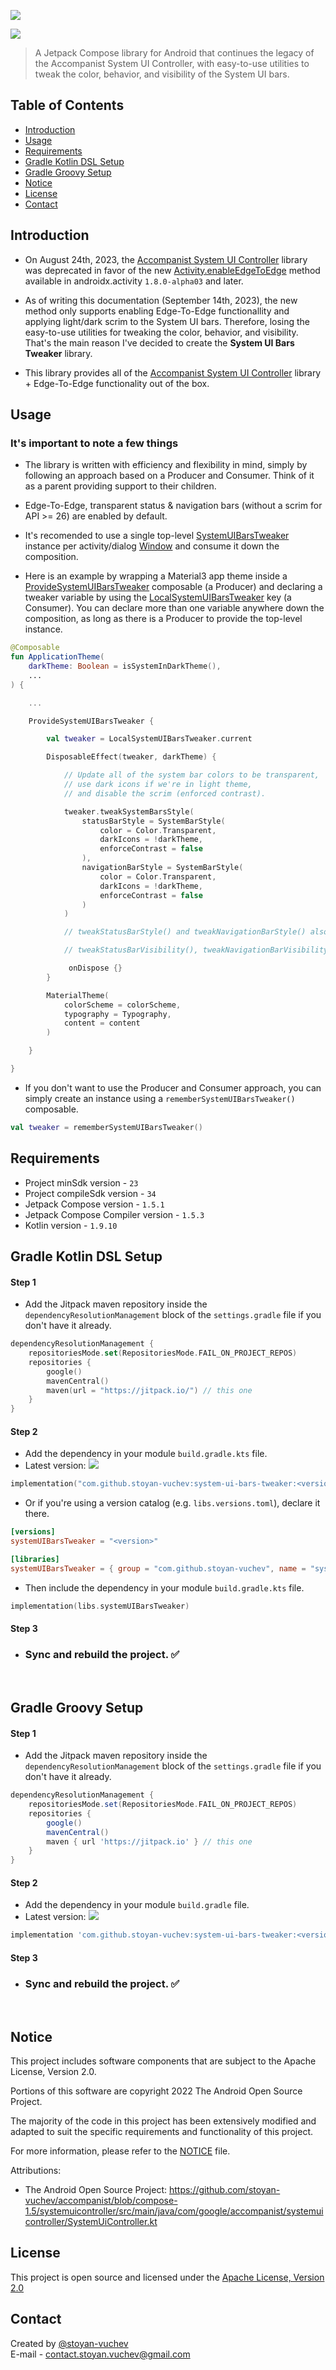 ![](./docs/header.png)

[![](https://jitpack.io/v/stoyan-vuchev/system-ui-bars-tweaker.svg)](https://jitpack.io/#stoyan-vuchev/system-ui-bars-tweaker)

> A Jetpack Compose library for Android that continues the legacy of the Accompanist System UI Controller, with easy-to-use utilities to tweak the color, behavior, and visibility of the System UI bars.

## Table of Contents

* [Introduction](#introduction)
* [Usage](#usage)
* [Requirements](#requirements)
* [Gradle Kotlin DSL Setup](#gradle-kotlin-dsl-setup)
* [Gradle Groovy Setup](#gradle-groovy-setup)
* [Notice](#notice)
* [License](#license)
* [Contact](#contact)

## Introduction

* On August 24th, 2023, the [Accompanist System UI Controller](https://google.github.io/accompanist/systemuicontroller/) library was deprecated in favor of
the new [Activity.enableEdgeToEdge](https://developer.android.com/reference/androidx/activity/ComponentActivity#(androidx.activity.ComponentActivity).enableEdgeToEdge(androidx.activity.SystemBarStyle,androidx.activity.SystemBarStyle)) method available in androidx.activity ``1.8.0-alpha03`` and later.

* As of writing this documentation (September 14th, 2023), the new method only supports enabling Edge-To-Edge
functionallity and applying light/dark scrim to the System UI bars. Therefore, losing the easy-to-use utilities
for tweaking the color, behavior, and visibility. That's the main reason I've decided to create the **System UI Bars Tweaker** library.

* This library provides all of the [Accompanist System UI Controller](https://google.github.io/accompanist/systemuicontroller/) library + Edge-To-Edge functionality out of the box.

## Usage

### It's important to note a few things

* The library is written with efficiency and flexibility in mind, simply by following an approach based on a Producer and Consumer. Think of it as a parent providing support to their children.

* Edge-To-Edge, transparent status & navigation bars (without a scrim for API >= 26) are enabled by default.

* It's recomended to use a single top-level [SystemUIBarsTweaker](./system-ui-bars-tweaker/src/main/java/com/stoyanvuchev/systemuibarstweaker/SystemUIBarsTweaker.kt) instance per activity/dialog [Window](https://developer.android.com/reference/android/view/Window) and consume it down the composition.

* Here is an example by wrapping a Material3 app theme inside a [ProvideSystemUIBarsTweaker](./system-ui-bars-tweaker/src/main/java/com/stoyanvuchev/systemuibarstweaker/LocalSystemUIBarsTweaker.kt) composable (a Producer) and declaring a tweaker variable by using the [LocalSystemUIBarsTweaker](./system-ui-bars-tweaker/src/main/java/com/stoyanvuchev/systemuibarstweaker/LocalSystemUIBarsTweaker.kt) key (a Consumer). You can declare more than one variable anywhere down the composition, as long as there is a Producer to provide the top-level instance.

``` kotlin
@Composable
fun ApplicationTheme(
    darkTheme: Boolean = isSystemInDarkTheme(),
    ...
) {

    ...

    ProvideSystemUIBarsTweaker {

        val tweaker = LocalSystemUIBarsTweaker.current

        DisposableEffect(tweaker, darkTheme) {

            // Update all of the system bar colors to be transparent,
            // use dark icons if we're in light theme,
            // and disable the scrim (enforced contrast).

            tweaker.tweakSystemBarsStyle(
                statusBarStyle = SystemBarStyle(
                    color = Color.Transparent,
                    darkIcons = !darkTheme,
                    enforceContrast = false
                ),
                navigationBarStyle = SystemBarStyle(
                    color = Color.Transparent,
                    darkIcons = !darkTheme,
                    enforceContrast = false
                )
            )

            // tweakStatusBarStyle() and tweakNavigationBarStyle() also exist.

            // tweakStatusBarVisibility(), tweakNavigationBarVisibility(), and tweakSystemBarsBehavior() as well.

             onDispose {}
        }

        MaterialTheme(
            colorScheme = colorScheme,
            typography = Typography,
            content = content
        )

    }

}
```

* If you don't want to use the Producer and Consumer approach, you can simply create an instance using a `rememberSystemUIBarsTweaker()` composable.

``` kotlin
val tweaker = rememberSystemUIBarsTweaker()
```

## Requirements

* Project minSdk version - `23`
* Project compileSdk version - `34`
* Jetpack Compose version - `1.5.1`
* Jetpack Compose Compiler version - `1.5.3`
* Kotlin version - `1.9.10`

## Gradle Kotlin DSL Setup

#### Step 1

* Add the Jitpack maven repository inside the `dependencyResolutionManagement` block of the  `settings.gradle` file if you don't have it already.

```kotlin
dependencyResolutionManagement {
    repositoriesMode.set(RepositoriesMode.FAIL_ON_PROJECT_REPOS)
    repositories {
        google()
        mavenCentral()
        maven(url = "https://jitpack.io/") // this one
    }
}
```

#### Step 2

* Add the dependency in your module `build.gradle.kts` file.
* Latest version: [![](https://jitpack.io/v/stoyan-vuchev/system-ui-bars-tweaker.svg)](https://jitpack.io/#stoyan-vuchev/system-ui-bars-tweaker)

```kotlin
implementation("com.github.stoyan-vuchev:system-ui-bars-tweaker:<version>")
```

* Or if you're using a version catalog (e.g. `libs.versions.toml`), declare it there.

```toml
[versions]
systemUIBarsTweaker = "<version>"

[libraries]
systemUIBarsTweaker = { group = "com.github.stoyan-vuchev", name = "system-ui-bars-tweaker", version.ref = "systemUIBarsTweaker" }
```

* Then include the dependency in your module `build.gradle.kts` file.

```kotlin
implementation(libs.systemUIBarsTweaker)
```

#### Step 3

* ### Sync and rebuild the project. ✅

<br/>

## Gradle Groovy Setup

#### Step 1

* Add the Jitpack maven repository inside the `dependencyResolutionManagement` block of the  `settings.gradle` file if you don't have it already.

```groovy
dependencyResolutionManagement {
    repositoriesMode.set(RepositoriesMode.FAIL_ON_PROJECT_REPOS)
    repositories {
        google()
        mavenCentral()
        maven { url 'https://jitpack.io' } // this one
    }
}
```

#### Step 2

* Add the dependency in your module `build.gradle` file.
* Latest version: [![](https://jitpack.io/v/stoyan-vuchev/system-ui-bars-tweaker.svg)](https://jitpack.io/#stoyan-vuchev/system-ui-bars-tweaker)

```groovy
implementation 'com.github.stoyan-vuchev:system-ui-bars-tweaker:<version>'
```

#### Step 3

* ### Sync and rebuild the project. ✅

<br/>

## Notice

This project includes software components that are subject to the Apache License, Version 2.0.

Portions of this software are copyright 2022 The Android Open Source Project.

The majority of the code in this project has been extensively modified and adapted
to suit the specific requirements and functionality of this project.

For more information, please refer to the [NOTICE](./NOTICE) file.

Attributions:

* The Android Open Source Project: <https://github.com/stoyan-vuchev/accompanist/blob/compose-1.5/systemuicontroller/src/main/java/com/google/accompanist/systemuicontroller/SystemUiController.kt>

## License

This project is open source and licensed under the [Apache License, Version 2.0](./LICENSE)

## Contact

Created by [@stoyan-vuchev](https://github.com/stoyan-vuchev/)
<br/>
E-mail - [contact.stoyan.vuchev@gmail.com](mailto://contact.stoyan.vuchev@gmail.com)
